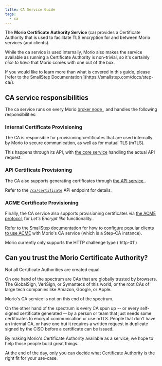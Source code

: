 ```yaml
---
title: CA Service Guide
tags:
  - ca
---
```


The **Morio Certificate Authority Service** (ca) provides a Certificate Authority that is used
to facilitate TLS encryption for and between Morio services (and clients).

While the ca service is used internally, Morio also makes the service
available as running a Certificate Authority is non-trivial, so it's
certainly _nice to have_ that Morio comes with one out of the box.

<Related>
If you would like to learn more than what is covered in this guide, 
please [refer to the SmallStep Documentation
](https://smallstep.com/docs/step-ca/).
</Related>

## CA service responsibilities

The ca service runs on every Morio [broker node
](/docs/reference/terminology/broker-node/), and handles the following
responsibilities:

### Internal Certificate Provisioning

The CA is responsible for provisioning certificates that are used internally by
Morio to secure communication, as well as for mutual TLS (mTLS).

This happens through its API, with [the core
service](/docs/guides/services/core) handling the actual API request.

### API Certificate Provisioning

The CA also supports generating certificates through [the API service
](/docs/guides/services/api).

Refer to the [`/ca/certificate`](/oas-api#tag/cryptography/paths/~1ca~1certificate/post) API endpoint for details.

### ACME Certificate Provisioning

Finally, the CA service also supports provisioning certificates via [the ACME
protocol](https://en.wikipedia.org/wiki/Automatic_Certificate_Management_Environment),
for _Let's Encrypt like_ functionality..

Refer to [the SmallStep documentation for how to configure popular clients to use ACME](https://smallstep.com/docs/tutorials/acme-protocol-acme-clients/#about-this-tutorial) with Morio's CA service (which is a Step-CA instance).

<Note>
Morio currently only supports the HTTP challenge type (`http-01`)
</Note>

## Can you trust the Morio Certificate Authority?

Not all Certificate Authorities are created equal.

On one hand of the spectrum are CAs that are globally trusted by browsers. The
GlobalSign, VeriSign, or Symantecs of this world, or the root CAs of large tech
companies like Amazon, Google, or Apple.

Morio's CA service is not on this end of the spectrum.

On the other hand of the spectrum is every CA spun up -- or every self-signed
certificate generated -- by a person or team that just needs some certificates
to encrypt communication or use mTLS. People that don't have an internal CA, or
have one but it requires a written request in duplicate signed by the CISO
before a certificate can be issued.

By making Morio's Certificate Authority available as a service, we hope to help
those people build great things.

At the end of the day, only you can decide what Certificate Authority is the
right fit for your use-case.
